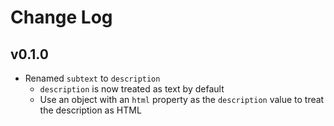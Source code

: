 # Change Log

## v0.1.0

 - Renamed `subtext` to `description`
   - `description` is now treated as text by default
   - Use an object with an `html` property as the `description` value to treat
     the description as HTML
